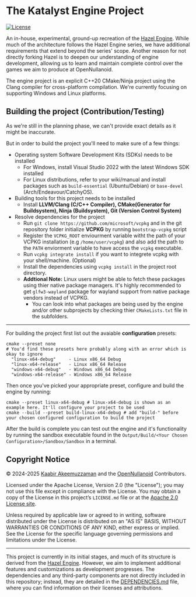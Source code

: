 # The Katalyst Engine Project
[![License](https://img.shields.io/badge/License-Apache_2.0-blue.svg)](https://opensource.org/licenses/Apache-2.0)

An in-house, experimental, ground-up recreation of the [Hazel Engine](https://github.com/TheCherno/Hazel). While much of the architecture follows the Hazel Engine series, we have additional requirements that extend beyond the series' scope. Another reason for not directly forking Hazel is to deepen our understanding of engine development, allowing us to learn and maintain complete control over the games we aim to produce at OpenNullanoid.

The engine project is an explicit C++20 CMake/Ninja project using the Clang compiler for cross-platform compilation. We're currently focusing on supporting Windows and Linux platforms.

## Building the project (Contribution/Testing)
As we're still in the planning phase, we can't provide exact details as it might be inaccurate. 

But in order to build the project you'll need to make sure of a few things:
- Operating system Software Development Kits (SDKs) needs to be installed
    - For Windows, install Visual Studio 2022 with the latest Windows SDK installed
    - For Linux distributions, refer to your wiki/manual and install packages such as `build-essential` (Ubuntu/Debian) or `base-devel` (Arch/Endeavour/CatchyOS).
- Building tools for this project needs to be installed
    - Install **LLVM/Clang (C/C++ Compiler), CMake(Generator for Buildsystem), Ninja (Buildsystem), Git (Version Control System)**
- Resolve dependencies for the project
    - Run `git clone https://github.com/microsoft/vcpkg` and in the git repository folder initialize **VCPKG** by running `bootstrap-vcpkg` script
    - Register the `VCPKG_ROOT` enviourment variable witht the path of your VCPKG installation (e.g `/home/user/vcpkg`) and also add the path to the `PATH` enviorment variable to have access the `vcpkg` executable.
    - Run `vcpkg integrate install` if you want to integrete vcpkg with your shell/machine. (Optional)
    - Install the dependencies using `vcpkg install` in the project root directory.
    - **Addtional Note:** Linux users might be able to fetch these packages using thier native package managers. It's highly recommended to get `glfw3-wayland` package for wayland support from native package vendors instead of VCPKG.
        - You can look into what packages are being used by the engine and/or other subprojects by checking thier `CMakeLists.txt` file in the subfolders.
****
For building the project first list out the avaiable **configuration** presets:
```pwsh
cmake --preset none
# You'd find these presets here probably along with an error which is okay to ignore
  "linux-x64-debug"     - Linux x86_64 Debug
  "linux-x64-release"   - Linux x86_64 Release
  "windows-x64-debug"   - Windows x86_64 Debug
  "windows-x64-release" - Windows x86_64 Release
```
Then once you've picked your appropriate preset, configure and build the engine by running:
```pwsh
cmake --preset linux-x64-debug # linux-x64-debug is shown as an example here. It'll configure your project to be used
cmake --build --preset build-linux-x64-debug # add "build-" before your chosen configured configuration to build the project
```
After the build is complete you can test out the engine and it's functionality by running the sandbox executable found in the `Output/Build/<Your Chosen Configuration>/Sandbox/Sandbox` in a terminal.


## Copyright Notice
© 2024-2025 [Kaabir Akeemuzzaman](https://github.com/Kabir404) and the [OpenNullanoid](https://github.com/OpenNullanoid) Contributors.

Licensed under the Apache License, Version 2.0 (the "License"); you may not use this file except in compliance with the License.
You may obtain a copy of the License in this project’s `LICENSE.md` file or at the [Apache 2.0 License site](https://opensource.org/licenses/Apache-2.0).

Unless required by applicable law or agreed to in writing, software distributed under the License is distributed on an "AS IS" BASIS, WITHOUT WARRANTIES OR CONDITIONS OF ANY KIND, either express or implied. See the License for the specific language governing permissions and limitations under the License.

---

This project is currently in its initial stages, and much of its structure is derived from the [Hazel Engine](https://github.com/TheCherno/Hazel). However, we aim to implement additional features and customizations as development progresses. The dependencies and any third-party components are not directly included in this repository; instead, they are detailed in the [DEPENDENCIES.md](DEPENDENCIES.md) file, where you can find information on their licenses and attributions.
